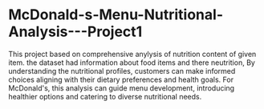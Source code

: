 # McDonald-s-Menu-Nutritional-Analysis---Project1
This project based on comprehensive anylysis of nutrition content of given item. the dataset had information about food items and there neutrition, By understanding the nutritional profiles, customers can make informed choices aligning with their dietary preferences and health goals. For McDonald's, this analysis can guide menu development, introducing healthier options and catering to diverse nutritional needs.
